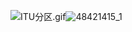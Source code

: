 <!--
title: HAM通信
sort:
-->

![ITU分区.gif](https://img-1257284600.cos.ap-beijing.myqcloud.com/2021/1009150946bcf5b4910e3aada3.gif)![48421415_1](https://img-1257284600.cos.ap-beijing.myqcloud.com/2021/48421415_1.gif)

